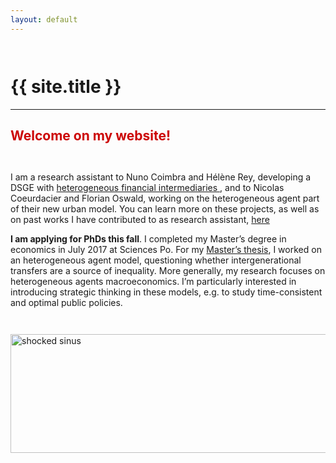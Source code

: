 ```yaml
---
layout: default
---
```


<span style="display:block; height: 1em;"></span>
<h1> {{ site.title }} </h1>
<hr>

<h2 style="color:#cc0505; text-align:left;"> Welcome on my website! </h2>

<span style="display:block; height: 1em;"></span>

<p> I am a research assistant to Nuno Coimbra and Hélène Rey, developing a DSGE with <a href="http://www.helenerey.eu/RP.aspx?pid=Working-Papers_en-GB&aid=194556523_67186463733" target="_blank"> heterogeneous financial intermediaries </a>, and to Nicolas Coeurdacier and Florian Oswald, working on the heterogeneous agent part of their new urban model. You can learn more on these projects, as well as on past works I have contributed to as research assistant, <a href="/research/ra">here</a> <p>

<p> <b>I am applying for PhDs this fall</b>. I completed my Master’s degree in economics in July 2017 at Sciences Po. For my <a href="/research/ind-research.html">Master’s thesis</a>, I worked on an heterogeneous agent model, questioning whether intergenerational transfers are a source of inequality. More generally, my research focuses on heterogeneous agents macroeconomics. I’m particularly interested in introducing strategic thinking in these models, e.g. to study time-consistent and optimal public policies. </p>

<span style="display:block; height: 1em;"></span>

<img src="{{ site.baseurl }}/ext-files/imgs/index.png" alt="shocked sinus" style="width:1000px;height:190px;">
